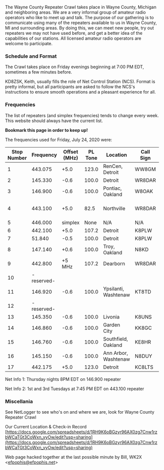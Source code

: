 The Wayne County Repeater Crawl takes place in Wayne County, Michigan and neighboring areas. We are a very informal group of amateur radio operators who like to meet up and talk. 
The purpose of our gathering is to communicate using many of the repeaters available to us in Wayne County, MI and surrounding areas. By doing this, we can meet new people, try 
out repeaters we may not have used before, and get a better idea of the capabilities of our stations. All licensed amateur radio operators are welcome to participate.

### Schedule and Format

The Crawl takes place on Friday evenings beginning at 7:00 PM EDT, sometimes a few minutes before.

KD8ZSK, Keith, usually fills the role of Net Control Station (NCS). Format is pretty informal, but all participants are asked to follow the NCS's instructions to ensure
smooth operations and a pleasant experience for all.

### Frequencies

The list of repeaters (and simplex frequencies) tends to change every week. This website should always have the current list. 

**Bookmark this page in order to keep up!**

The frequencies used for Friday, July 24, 2020 were:


|Stop Number | Frequency  | Offset (MHz)   | PL Tone  | Location        |  Call Sign | Other Info    |
|------------|------------|-----------|----------|-----------------|------------|---------------|
|1           | 443.075    | +5.0     | 123.0    | RenCen, Detroit | WW8GM      | Allstar 47185 |
|2           | 145.330    | -0.6  | 100.0    | Detroit         | WR8DAR     |               |
|3           | 146.900    | -0.6  | 100.0    | Pontiac, Oakland| W8OAK      | Net Info 1    |
|4           | 443.100    | +5.0    | 82.5     | Northville      | WR8DAR     | Allstar 45504, Net Info 2 |
|5           | 446.000    | simplex   | None     | N/A             | N/A        |               |
|6           | 442.100    | +5.0     | 107.2    | Detroit         | K8PLW      |               |
|7           |  51.840    | -0.5  | 100.0    | Detroit         | K8PLW      | 6M FM!        |
|8           | 147.140    | +0.6  | 100.0    | Troy, Oakland   | N8KD       | SMART system  |
|9           | 442.800    | +5 MHz    | 107.2    | Dearborn        | WR8DAR     |               |
|10          | -reserved- |           |          |                 |            |               |
|11          | 146.920    | -0.6  | 100.0    | Ypsilanti, Washtenaw | KT8TD |               |
|12          | -reserved- |           |          |                 |            |               |
|13          | 145.350    | -0.6   | 100.0    | Livonia         | K8UNS      |               |
|14          | 146.860    | -0.6   | 100.0    | Garden City     | KK8GC      |               |
|15          | 146.760    | -0.6   | 100.0    | Southfield, Oakland | KE8HR  |               |
|16          | 145.150    | -0.6   | 100.0    | Ann Arbor, Washtenaw | N8DUY | Washtenaw Skywarn |
|17          | 442.175    | +5.0    | 123.0    | Detroit         | KC8LTS     |                |


Net Info 1: Thursday nights 8PM EDT on 146.900 repeater

Net Info 2: 1st and 3rd Tuesdays at 7:45 PM EDT on 443.100 repeater


### Miscellania

See NetLogger to see who's on and where we are, look for Wayne County Repeater Crawl

Our Current Location & Check-in Record [https://docs.google.com/spreadsheets/d/1RH9K6oBGzyr96AX0zg7Cnw1rzbWCaTGt3CoWxn_vyOw/edit?usp=sharing](https://docs.google.com/spreadsheets/d/1RH9K6oBGzyr96AX0zg7Cnw1rzbWCaTGt3CoWxn_vyOw/edit?usp=sharing)

Web page hacked together at the last possible minute by Bill, WK2X <[efpophis@efpophis.net](mailto:efpophis@efpophis.net)>

